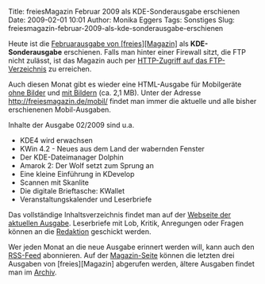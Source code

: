 Title: freiesMagazin Februar 2009 als KDE-Sonderausgabe erschienen
Date: 2009-02-01 10:01
Author: Monika Eggers
Tags: Sonstiges
Slug: freiesmagazin-februar-2009-als-kde-sonderausgabe-erschienen

Heute ist die [Februarausgabe von
[freies][Magazin]](ftp://ftp.freiesmagazin.de/2009/freiesMagazin-2009-02.pdf)
als **KDE-Sonderausgabe** erschienen. Falls man hinter einer Firewall
sitzt, die FTP nicht zulässt, ist das Magazin auch per [HTTP-Zugriff auf
das
FTP-Verzeichnis](http://www.freiesmagazin.de/ftp/2009/freiesMagazin-2009-02.pdf)
zu erreichen.


Auch diesen Monat gibt es wieder eine HTML-Ausgabe für Mobilgeräte [ohne
Bilder](http://freiesmagazin.de/mobil/freiesMagazin-2009-02.html) und
[mit
Bildern](http://freiesmagazin.de/mobil/freiesMagazin-2009-02-bilder.html)
(ca. 2,1 MB). Unter der Adresse <http://freiesmagazin.de/mobil/> findet
man immer die aktuelle und alle bisher erschienenen Mobil-Ausgaben.


<!--break--><!--break-->

Inhalte der Ausgabe 02/2009 sind u.a.


-   KDE4 wird erwachsen
-   KWin 4.2 - Neues aus dem Land der wabernden Fenster
-   Der KDE-Dateimanager Dolphin
-   Amarok 2: Der Wolf setzt zum Sprung an
-   Eine kleine Einführung in KDevelop
-   Scannen mit Skanlite
-   Die digitale Brieftasche: KWallet
-   Veranstaltungskalender und Leserbriefe


Das vollständige Inhaltsverzeichnis findet man auf der [Webseite der
aktuellen Ausgabe](http://www.freiesmagazin.de/freiesMagazin-2009-02).
Leserbriefe mit Lob, Kritik, Anregungen oder Fragen können an die
[Redaktion](http://www.freiesmagazin.de/kontakt) geschickt werden.


Wer jeden Monat an die neue Ausgabe erinnert werden will, kann auch den
[RSS-Feed](http://www.freiesmagazin.de/rss.xml) abonnieren. Auf der
[Magazin-Seite](http://www.freiesmagazin.de/magazin) können die letzten
drei Ausgaben von
[freies][Magazin]
abgerufen werden, ältere Ausgaben findet man im
[Archiv](http://www.freiesmagazin.de/archiv).



